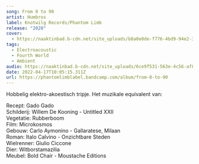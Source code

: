 ```yaml
---
song: From 0 to 90
artist: Humbros
label: Knotwilg Records/Phantom Limb
release: "2020"
cover:
  - https://naaktinbad.b-cdn.net/site_uploads/b8a0e8de-f776-4bd9-94e2-37c7394331e2.jfif
tags:
  - Electroacoustic
  - Fourth World
  - Ambient
audio: https://naaktinbad.b-cdn.net/site_uploads/6ce9f531-563e-4c56-af8b-04d9637f9834.mp3
date: 2022-04-17T10:05:15.311Z
url: https://phantomlimblabel.bandcamp.com/album/from-0-to-90
---
```

Hobbelig elektro-akoestisch tripje. Het muzikale equivalent van:

Recept: Gado Gado\
Schilderij: Willem De Kooning - Untitled XXII\
Vegetatie: Rubberboom\
Film: Microkosmos\
Gebouw: Carlo Aymonino - Gallaratese, Milaan\
Roman: Italo Calvino - Onzichtbare Steden\
Wielrenner: Giulio Ciccone\
Dier: Witborstamazilia\
Meubel: Bold Chair - Moustache Editions